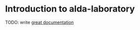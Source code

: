 # Introduction to alda-laboratory

TODO: write [great documentation](http://jacobian.org/writing/what-to-write/)
